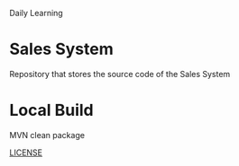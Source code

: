 Daily Learning

# Sales System
Repository that stores the source code of the Sales System

# Local Build

MVN clean package

[LICENSE](./LICENSE)
